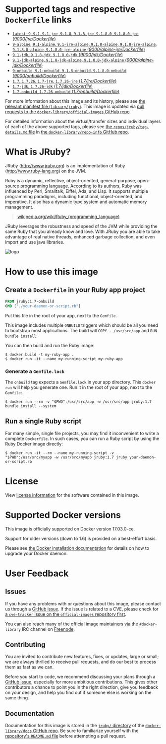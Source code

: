 <!--

********************************************************************************

WARNING:

    DO NOT EDIT "jruby/README.md"

    IT IS AUTO-GENERATED

    (from the other files in "jruby/" combined with a set of templates)

********************************************************************************

-->

# Supported tags and respective `Dockerfile` links

-	[`latest`, `9`, `9.1`, `9.1-jre`, `9.1.8`, `9.1.8-jre`, `9.1.8.0`, `9.1.8.0-jre` (*9000/jre/Dockerfile*)](https://github.com/cpuguy83/docker-jruby/blob/044aee807e44475c2085e43baab9b91055597461/9000/jre/Dockerfile)
-	[`9-alpine`, `9.1-alpine`, `9.1-jre-alpine`, `9.1.8-alpine`, `9.1.8-jre-alpine`, `9.1.8.0-alpine`, `9.1.8.0-jre-alpine` (*9000/alpine-jre/Dockerfile*)](https://github.com/cpuguy83/docker-jruby/blob/044aee807e44475c2085e43baab9b91055597461/9000/alpine-jre/Dockerfile)
-	[`9.1-jdk`, `9.1.8-jdk`, `9.1.8.0-jdk` (*9000/jdk/Dockerfile*)](https://github.com/cpuguy83/docker-jruby/blob/044aee807e44475c2085e43baab9b91055597461/9000/jdk/Dockerfile)
-	[`9.1-jdk-alpine`, `9.1.8-jdk-alpine`, `9.1.8.0-jdk-alpine` (*9000/alpine-jdk/Dockerfile*)](https://github.com/cpuguy83/docker-jruby/blob/044aee807e44475c2085e43baab9b91055597461/9000/alpine-jdk/Dockerfile)
-	[`9-onbuild`, `9.1-onbuild`, `9.1.8-onbuild`, `9.1.8.0-onbuild` (*9000/onbuild/Dockerfile*)](https://github.com/cpuguy83/docker-jruby/blob/044aee807e44475c2085e43baab9b91055597461/9000/onbuild/Dockerfile)
-	[`1.7`, `1.7.26`, `1.7-jre`, `1.7.26-jre` (*1.7/jre/Dockerfile*)](https://github.com/cpuguy83/docker-jruby/blob/044aee807e44475c2085e43baab9b91055597461/1.7/jre/Dockerfile)
-	[`1.7-jdk`, `1.7.26-jdk` (*1.7/jdk/Dockerfile*)](https://github.com/cpuguy83/docker-jruby/blob/044aee807e44475c2085e43baab9b91055597461/1.7/jdk/Dockerfile)
-	[`1.7-onbuild`, `1.7.26-onbuild` (*1.7/onbuild/Dockerfile*)](https://github.com/cpuguy83/docker-jruby/blob/044aee807e44475c2085e43baab9b91055597461/1.7/onbuild/Dockerfile)

For more information about this image and its history, please see [the relevant manifest file (`library/jruby`)](https://github.com/docker-library/official-images/blob/master/library/jruby). This image is updated via [pull requests to the `docker-library/official-images` GitHub repo](https://github.com/docker-library/official-images/pulls?q=label%3Alibrary%2Fjruby).

For detailed information about the virtual/transfer sizes and individual layers of each of the above supported tags, please see [the `repos/jruby/tag-details.md` file](https://github.com/docker-library/repo-info/blob/master/repos/jruby/tag-details.md) in [the `docker-library/repo-info` GitHub repo](https://github.com/docker-library/repo-info).

# What is JRuby?

JRuby (http://www.jruby.org) is an implementation of Ruby (http://www.ruby-lang.org) on the JVM.

Ruby is a dynamic, reflective, object-oriented, general-purpose, open-source programming language. According to its authors, Ruby was influenced by Perl, Smalltalk, Eiffel, Ada, and Lisp. It supports multiple programming paradigms, including functional, object-oriented, and imperative. It also has a dynamic type system and automatic memory management.

> [wikipedia.org/wiki/Ruby_(programming_language)](https://en.wikipedia.org/wiki/Ruby_%28programming_language%29)

JRuby leverages the robustness and speed of the JVM while providing the same Ruby that you already know and love. With JRuby you are able to take advantage of real native threads, enhanced garbage collection, and even import and use java libraries.

![logo](https://raw.githubusercontent.com/docker-library/docs/fbdaaa95f768de2cb4508dde956912f4081a824a/jruby/logo.png)

# How to use this image

## Create a `Dockerfile` in your Ruby app project

```dockerfile
FROM jruby:1.7-onbuild
CMD ["./your-daemon-or-script.rb"]
```

Put this file in the root of your app, next to the `Gemfile`.

This image includes multiple `ONBUILD` triggers which should be all you need to bootstrap most applications. The build will `COPY . /usr/src/app` and `RUN bundle install`.

You can then build and run the Ruby image:

```console
$ docker build -t my-ruby-app .
$ docker run -it --name my-running-script my-ruby-app
```

### Generate a `Gemfile.lock`

The `onbuild` tag expects a `Gemfile.lock` in your app directory. This `docker run` will help you generate one. Run it in the root of your app, next to the `Gemfile`:

```console
$ docker run --rm -v "$PWD":/usr/src/app -w /usr/src/app jruby:1.7 bundle install --system
```

## Run a single Ruby script

For many simple, single file projects, you may find it inconvenient to write a complete `Dockerfile`. In such cases, you can run a Ruby script by using the Ruby Docker image directly:

```console
$ docker run -it --rm --name my-running-script -v "$PWD":/usr/src/myapp -w /usr/src/myapp jruby:1.7 jruby your-daemon-or-script.rb
```

# License

View [license information](https://github.com/jruby/jruby/blob/master/COPYING) for the software contained in this image.

# Supported Docker versions

This image is officially supported on Docker version 17.03.0-ce.

Support for older versions (down to 1.6) is provided on a best-effort basis.

Please see [the Docker installation documentation](https://docs.docker.com/installation/) for details on how to upgrade your Docker daemon.

# User Feedback

## Issues

If you have any problems with or questions about this image, please contact us through a [GitHub issue](https://github.com/cpuguy83/docker-jruby/issues). If the issue is related to a CVE, please check for [a `cve-tracker` issue on the `official-images` repository first](https://github.com/docker-library/official-images/issues?q=label%3Acve-tracker).

You can also reach many of the official image maintainers via the `#docker-library` IRC channel on [Freenode](https://freenode.net).

## Contributing

You are invited to contribute new features, fixes, or updates, large or small; we are always thrilled to receive pull requests, and do our best to process them as fast as we can.

Before you start to code, we recommend discussing your plans through a [GitHub issue](https://github.com/cpuguy83/docker-jruby/issues), especially for more ambitious contributions. This gives other contributors a chance to point you in the right direction, give you feedback on your design, and help you find out if someone else is working on the same thing.

## Documentation

Documentation for this image is stored in the [`jruby/` directory](https://github.com/docker-library/docs/tree/master/jruby) of the [`docker-library/docs` GitHub repo](https://github.com/docker-library/docs). Be sure to familiarize yourself with the [repository's `README.md` file](https://github.com/docker-library/docs/blob/master/README.md) before attempting a pull request.
